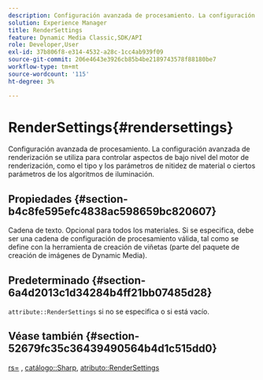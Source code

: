 ```yaml
---
description: Configuración avanzada de procesamiento. La configuración avanzada de renderización se utiliza para controlar aspectos de bajo nivel del motor de renderización, como el tipo y los parámetros de nitidez de material o ciertos parámetros de los algoritmos de iluminación.
solution: Experience Manager
title: RenderSettings
feature: Dynamic Media Classic,SDK/API
role: Developer,User
exl-id: 37b806f8-e314-4532-a28c-1cc4ab939f09
source-git-commit: 206e4643e3926cb85b4be2189743578f88180be7
workflow-type: tm+mt
source-wordcount: '115'
ht-degree: 3%

---
```


# RenderSettings{#rendersettings}

Configuración avanzada de procesamiento. La configuración avanzada de renderización se utiliza para controlar aspectos de bajo nivel del motor de renderización, como el tipo y los parámetros de nitidez de material o ciertos parámetros de los algoritmos de iluminación.

## Propiedades {#section-b4c8fe595efc4838ac598659bc820607}

Cadena de texto. Opcional para todos los materiales. Si se especifica, debe ser una cadena de configuración de procesamiento válida, tal como se define con la herramienta de creación de viñetas (parte del paquete de creación de imágenes de Dynamic Media).

## Predeterminado {#section-6a4d2013c1d34284b4ff21bb07485d28}

`attribute::RenderSettings` si no se especifica o si está vacío.

## Véase también {#section-52679fc35c36439490564b4d1c515dd0}

[rs=](../../../../../ir-api/http-protocol/image-rendering-api-ref/c-ir-http-protocol-ref/c-ir-http-protocol-command-reference/r-ir-rs.md#reference-d20cefaaa6cd4f449d1591c87959b4cf) ,  [catálogo::Sharp](../../../../../ir-api/material-cat/image-rendering-api-ref/c-ir-material-catalog/c-ir-material-data-reference/r-ir-sharp-dataref.md#reference-f79a14bd52474dfd8495115d398a30d0),  [atributo::RenderSettings](../../../../../ir-api/material-cat/image-rendering-api-ref/c-ir-material-catalog/c-ir-attributes-reference/r-ir-rendersettings.md#reference-f3ae5e18095d40b2a8edef957dd82fbd)
